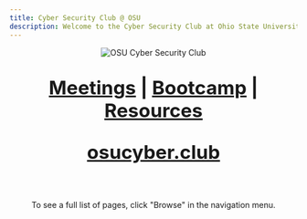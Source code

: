 ```yaml
---
title: Cyber Security Club @ OSU
description: Welcome to the Cyber Security Club at Ohio State University! We are a student organization dedicated to learning about and practicing cyber security.
---
```


<div style="text-align: center;">
 
  <img src="/word-logo-black-red.png" alt="OSU Cyber Security Club" class="dark-hide"/>
  <img src="/word-logo-white-red.png" alt="OSU Cyber Security Club" class="light-hide"/>
  
  <p style="font-weight: bold; font-size: 25pt;">
    <a href="/Meeting-Schedule/AU25">Meetings</a> |
    <a href="/Bootcamp-CTF/">Bootcamp</a> | 
    <a href="/resources/">Resources</a>
  </p>

  <p style="font-weight: bold; font-size: 25pt;">
    <a href="https://osucyber.club">osucyber.club</a>
  </p>
  
  <br/>
  
  <p>To see a full list of pages, click "Browse" in the navigation menu.</p>

</div>

<style>
:root {
  .dark-hide {
    display: initial;
  }
  .light-hide {
    display: none;
  }
}

:root[saved-theme=dark] {
  .dark-hide {
    display: none;
  }
  .light-hide {
    display: initial;
  }
}
</style>
